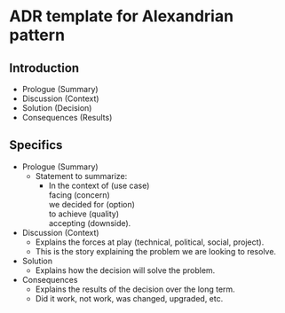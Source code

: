 # ADR template for Alexandrian pattern

## Introduction

- Prologue (Summary)
- Discussion (Context)
- Solution (Decision)
- Consequences (Results)

## Specifics

- Prologue (Summary)
  - Statement to summarize:
    - In the context of (use case)<br>
      facing (concern)<br>
      we decided for (option)<br>
      to achieve (quality)<br>
      accepting (downside).
- Discussion (Context)
  - Explains the forces at play (technical, political, social, project).
  - This is the story explaining the problem we are looking to resolve.
- Solution
  - Explains how the decision will solve the problem.
- Consequences
  - Explains the results of the decision over the long term.
  - Did it work, not work, was changed, upgraded, etc.